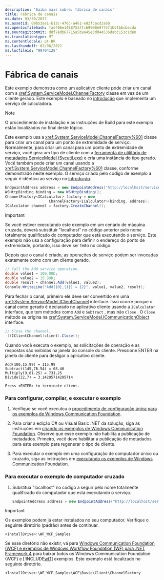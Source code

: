 ```yaml
---
description: 'Saiba mais sobre: fábrica de canais'
title: Fábrica de canais
ms.date: 03/30/2017
ms.assetid: 09b53aa1-b13c-476c-a461-e82fcacd2a8b
ms.openlocfilehash: fad406e14887524fc69900e9775f1b6fbbcbecda
ms.sourcegitcommit: ddf7edb67715a5b9a45e3dd44536dabc153c1de0
ms.translationtype: MT
ms.contentlocale: pt-BR
ms.lasthandoff: 02/06/2021
ms.locfileid: "99704128"
---
```

# <a name="channel-factory"></a>Fábrica de canais

Este exemplo demonstra como um aplicativo cliente pode criar um canal com a <xref:System.ServiceModel.ChannelFactory> classe em vez de um cliente gerado. Este exemplo é baseado no [introdução](getting-started-sample.md) que implementa um serviço de calculadora.

> [!NOTE]
> O procedimento de instalação e as instruções de Build para este exemplo estão localizados no final deste tópico.

Este exemplo usa a <xref:System.ServiceModel.ChannelFactory%601> classe para criar um canal para um ponto de extremidade de serviço. Normalmente, para criar um canal para um ponto de extremidade de serviço, você gera um tipo de cliente com a [ferramenta de utilitário de metadados ServiceModel (Svcutil.exe)](../servicemodel-metadata-utility-tool-svcutil-exe.md) e cria uma instância do tipo gerado. Você também pode criar um canal usando a <xref:System.ServiceModel.ChannelFactory%601> classe, conforme demonstrado neste exemplo. O serviço criado pelo código de exemplo a seguir é idêntico ao serviço no [introdução](getting-started-sample.md).

```csharp
EndpointAddress address = new EndpointAddress("http://localhost/servicemodelsamples/service.svc");
WSHttpBinding binding = new WSHttpBinding();
ChannelFactory<ICalculator> factory = new
                    ChannelFactory<ICalculator>(binding, address);
ICalculator channel = factory.CreateChannel();
```

> [!IMPORTANT]
> Se você estiver executando este exemplo em um cenário de máquina cruzada, deverá substituir "localhost" no código anterior pelo nome totalmente qualificado do computador que está executando o serviço. Este exemplo não usa a configuração para definir o endereço do ponto de extremidade, portanto, isso deve ser feito no código.

Depois que o canal é criado, as operações de serviço podem ser invocadas exatamente como com um cliente gerado.

```csharp
// Call the Add service operation.
double value1 = 100.00D;
double value2 = 15.99D;
double result = channel.Add(value1, value2);
Console.WriteLine("Add({0},{1}) = {2}", value1, value2, result);
```

Para fechar o canal, primeiro ele deve ser convertido em uma <xref:System.ServiceModel.IClientChannel> interface. Isso ocorre porque o canal como gerado é declarado no aplicativo cliente usando a `ICalculator` interface, que tem métodos como `Add` e `Subtract` , mas não `Close` . O `Close` método se origina na <xref:System.ServiceModel.ICommunicationObject> interface.

```csharp
// Close the channel.
 ((IClientChannel)client).Close();
```

Quando você executa o exemplo, as solicitações de operação e as respostas são exibidas na janela do console do cliente. Pressione ENTER na janela do cliente para desligar o aplicativo cliente.

```console
Add(100,15.99) = 115.99
Subtract(145,76.54) = 68.46
Multiply(9,81.25) = 731.25
Divide(22,7) = 3.14285714285714

Press <ENTER> to terminate client.
```

### <a name="to-set-up-build-and-run-the-sample"></a>Para configurar, compilar, e executar o exemplo

1. Verifique se você executou o [procedimento de configuração única para os exemplos de Windows Communication Foundation](one-time-setup-procedure-for-the-wcf-samples.md).

2. Para criar a edição C# ou Visual Basic .NET da solução, siga as instruções em [criando os exemplos de Windows Communication Foundation](building-the-samples.md). Observe que esse exemplo não habilita a publicação de metadados. Primeiro, você deve habilitar a publicação de metadados para este exemplo para regenerar o tipo de cliente.

3. Para executar o exemplo em uma configuração de computador único ou cruzado, siga as instruções em [executando os exemplos de Windows Communication Foundation](running-the-samples.md).

### <a name="to-run-the-sample-cross-machine"></a>Para executar o exemplo de computador cruzado

1. Substitua "localhost" no código a seguir pelo nome totalmente qualificado do computador que está executando o serviço.

    ```csharp
    EndpointAddress address = new EndpointAddress("http://localhost/servicemodelsamples/service.svc");
    ```

> [!IMPORTANT]
> Os exemplos podem já estar instalados no seu computador. Verifique o seguinte diretório (padrão) antes de continuar.
>
> `<InstallDrive>:\WF_WCF_Samples`
>
> Se esse diretório não existir, vá para [Windows Communication Foundation (WCF) e exemplos de Windows Workflow Foundation (WF) para .NET Framework 4](https://www.microsoft.com/download/details.aspx?id=21459) para baixar todos os Windows Communication Foundation (WCF) e [!INCLUDE[wf1](../../../../includes/wf1-md.md)] exemplos. Este exemplo está localizado no seguinte diretório.
>
> `<InstallDrive>:\WF_WCF_Samples\WCF\Basic\Client\ChannelFactory`
